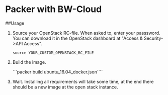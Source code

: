 Packer with BW-Cloud
====================

##Usage

1. Source your OpenStack RC-file. When asked to, enter your passsword. You can download it in the OpenStack dashboard at "Access & Security->API Access".

    ```source YOUR_CUSTOM_OPENSTACK_RC_FILE```

2. Build the image.
    
    ```packer build ubuntu_16.04_docker.json````
    
3. Wait. Installing all requirements will take some time, at the end there should be a new image at the open stack instance.

